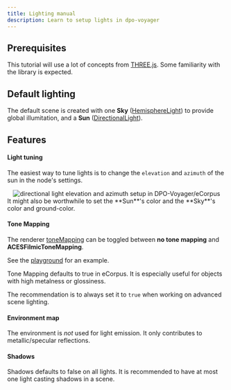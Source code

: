 ```yaml
---
title: Lighting manual
description: Learn to setup lights in dpo-voyager
---
```


## Prerequisites

This tutorial will use a lot of concepts from [THREE.js](https://threejs.org/). Some familiarity with the library is expected.

## Default lighting

The default scene is created with one **Sky** ([HemisphereLight](https://threejs.org/docs/?q=Hemisp#api/en/lights/HemisphereLight)) to provide global illumitation, and a **Sun** ([DirectionalLight](https://threejs.org/docs/?q=direct#api/en/lights/DirectionalLight)).

## Features

#### Light tuning

The easiest way to tune lights is to change the `elevation` and `azimuth` of the sun in the node's settings.

<center>
  <img class="img-fluid" style="max-width:600px" alt="directional light elevation and azimuth setup in DPO-Voyager/eCorpus" src="/assets/img/doc/azimuth.webp">
</center>
It might also be worthwhile to set the **Sun**'s color and the **Sky**'s color and ground-color.


#### Tone Mapping

The renderer [toneMapping](https://threejs.org/docs/index.html?q=renderer#api/en/renderers/WebGLRenderer.toneMapping) can be toggled between **no tone mapping** and **ACESFilmicToneMapping**.

See the [playground](https://threejs.org/examples/#webgl_tonemapping) for an example.

Tone Mapping defaults to true in eCorpus. It is especially useful for objects with high metalness or glossiness.

The recommendation is to always set it to `true` when working on advanced scene lighting.

#### Environment map

The environment is *not* used for light emission. It only contributes to metallic/specular reflections.

#### Shadows

Shadows defaults to false on all lights. It is recommended to have at most one light casting shadows in a scene.
